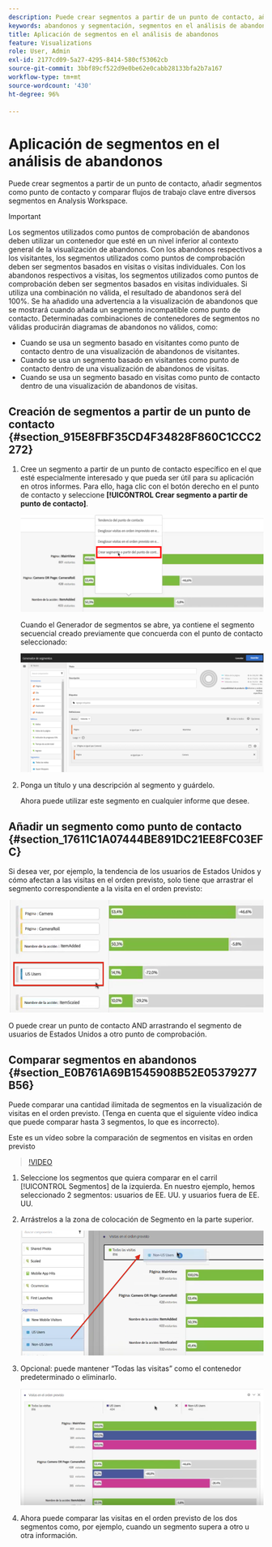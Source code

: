 ```yaml
---
description: Puede crear segmentos a partir de un punto de contacto, añadir segmentos como punto de contacto y comparar flujos de trabajo clave entre diversos segmentos en Analysis Workspace.
keywords: abandonos y segmentación, segmentos en el análisis de abandonos, comparar segmentos de abandonos
title: Aplicación de segmentos en el análisis de abandonos
feature: Visualizations
role: User, Admin
exl-id: 2177cd09-5a27-4295-8414-580cf53062cb
source-git-commit: 3bbf89cf522d9e0be62e0cabb28133bfa2b7a167
workflow-type: tm+mt
source-wordcount: '430'
ht-degree: 96%

---
```


# Aplicación de segmentos en el análisis de abandonos

Puede crear segmentos a partir de un punto de contacto, añadir segmentos como punto de contacto y comparar flujos de trabajo clave entre diversos segmentos en Analysis Workspace.

>[!IMPORTANT]
>
>Los segmentos utilizados como puntos de comprobación de abandonos deben utilizar un contenedor que esté en un nivel inferior al contexto general de la visualización de abandonos. Con los abandonos respectivos a los visitantes, los segmentos utilizados como puntos de comprobación deben ser segmentos basados en visitas o visitas individuales. Con los abandonos respectivos a visitas, los segmentos utilizados como puntos de comprobación deben ser segmentos basados en visitas individuales. Si utiliza una combinación no válida, el resultado de abandonos será del 100%. Se ha añadido una advertencia a la visualización de abandonos que se mostrará cuando añada un segmento incompatible como punto de contacto. Determinadas combinaciones de contenedores de segmentos no válidas producirán diagramas de abandonos no válidos, como:

* Cuando se usa un segmento basado en visitantes como punto de contacto dentro de una visualización de abandonos de visitantes.
* Cuando se usa un segmento basado en visitantes como punto de contacto dentro de una visualización de abandonos de visitas.
* Cuando se usa un segmento basado en visitas como punto de contacto dentro de una visualización de abandonos de visitas.

## Creación de segmentos a partir de un punto de contacto {#section_915E8FBF35CD4F34828F860C1CCC2272}

1. Cree un segmento a partir de un punto de contacto específico en el que esté especialmente interesado y que pueda ser útil para su aplicación en otros informes. Para ello, haga clic con el botón derecho en el punto de contacto y seleccione **[!UICONTROL Crear segmento a partir de punto de contacto]**.

   ![](assets/segment-from-touchpoint.png)

   Cuando el Generador de segmentos se abre, ya contiene el segmento secuencial creado previamente que concuerda con el punto de contacto seleccionado:

   ![](assets/segment-builder.png)

1. Ponga un título y una descripción al segmento y guárdelo.

   Ahora puede utilizar este segmento en cualquier informe que desee.

## Añadir un segmento como punto de contacto {#section_17611C1A07444BE891DC21EE8FC03EFC}

Si desea ver, por ejemplo, la tendencia de los usuarios de Estados Unidos y cómo afectan a las visitas en el orden previsto, solo tiene que arrastrar el segmento correspondiente a la visita en el orden previsto:

![](assets/segment-touchpoint.png)

O puede crear un punto de contacto AND arrastrando el segmento de usuarios de Estados Unidos a otro punto de comprobación.

## Comparar segmentos en abandonos {#section_E0B761A69B1545908B52E05379277B56}

Puede comparar una cantidad ilimitada de segmentos en la visualización de visitas en el orden previsto. (Tenga en cuenta que el siguiente vídeo indica que puede comparar hasta 3 segmentos, lo que es incorrecto).

Este es un vídeo sobre la comparación de segmentos en visitas en orden previsto

>[!VIDEO](https://video.tv.adobe.com/v/24046/?quality=12)

1. Seleccione los segmentos que quiera comparar en el carril [!UICONTROL Segmentos] de la izquierda. En nuestro ejemplo, hemos seleccionado 2 segmentos: usuarios de EE. UU. y usuarios fuera de EE. UU.
1. Arrástrelos a la zona de colocación de Segmento en la parte superior.

   ![](assets/segment-drop.png)

1. Opcional: puede mantener “Todas las visitas” como el contenedor predeterminado o eliminarlo.

   ![](assets/seg-compare.png)

1. Ahora puede comparar las visitas en el orden previsto de los dos segmentos como, por ejemplo, cuando un segmento supera a otro u otra información.
